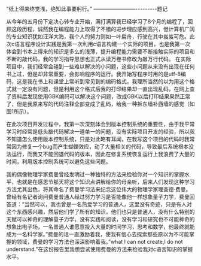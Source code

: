 “纸上得来终觉浅，绝知此事要躬行。” ————————---------题记

从今年的五月份下定决心转专业开始，满打满算我已经学习了8个月的编程了，回顾这段历程，诚然我在编程能力上取得了不错的进步理应感到高兴，但计算机广阔的专业知识犹如汪洋大海，我个人的努力则如一叶扁舟，行驶在其中岌岌可危。此次c语言程序设计实践是我第一次利用c语言构建一个实际的项目，也是我第一次体会到书本上得来的知识是多么的浅薄，提升编程能力需要不断接触实际的项目和不断的敲代码，我的学习指导思想也正式从读万卷书修改为敲万行代码。
在实际项目中，我们经常会碰到一些难以解决的小问题，这些小问题从来没有出现在任何书上过，但是却非常重要，会影响程序的运行。我开始写程序时用的是utf-8编码，这是我在书上和课堂上常听到常见到的编码格式，我理所当然的以为用这个格式就一定没有问题，但是利用这个格式后我的打印结果却一直出现乱码，在网上查了资料后发现使用GBK编码可以解决这个问题，改成GBK以后打印结果果然正常了，但是我原来写的代码注释全部变成了乱码，给我一种拆东墙补西墙的感觉（如图1所示）。


在此次项目开发过程中，我第一次深刻体会到版本控制系统的重要性，由于我平常学习时经常是低头敲代码解决一道单一的问题，没有实际项目开发的经验，所以我不知道怎么使用版本控制系统，只是对此略有耳闻，在我写这个项目的代码时我常常因为修复一个bug而产生蝴蝶效应，动了大量相关的代码，导致最后系统根本没法运行，而我又不能回退代码的版本，因此在修复系统恢复运行上我浪费了大量的时间，利用版本控制系统可以避免这些问题。

我的偶像物理学家费曼曾经发明过一种独特的方法来检验你对一个知识的掌握水平，也就是在感恩节那天将这个知识点讲解给你的母亲听，后来人们发现这种学习方法尤其出色，将其命名了费曼学习法来纪念这位伟大的物理学家理查德·费曼。曾经有名记者询问费曼普通人经过努力学习是否能像他一样想象量子力学，费曼回答道：“当然可以，我也曾是一名热爱学习的普通人，这里没有奇迹，只是有人对这个东西感兴趣，然后他们学了所有的知识，他们也只是普通人，没有什么特别的天赋可以神奇的理解量子力学，没有实践和阅读，没有学习和研究也不可能神奇的想象出电子场，一名普通人谁愿意投入大量的时间学习，思考和数学，他最终就能成为一名科学家。”费曼的话一直激励着我，使我有信心去探索那些原以为不可能掌握的领域，费曼的学习方法也深深影响着我。”what I can not create,I do not understand.”在这份报告里我想尝试使用费曼的方法来检验我对c语言知识的掌握水平。
